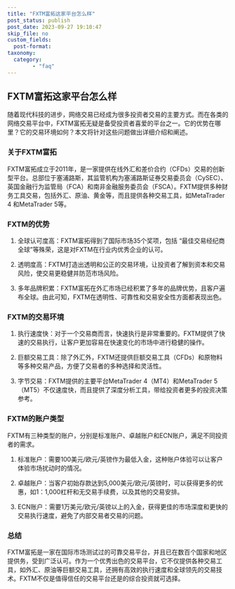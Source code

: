 ```yaml
---
title: "FXTM富拓这家平台怎么样"
post_status: publish
post_date: 2023-09-27 19:10:47
skip_file: no
custom_fields: 
  post-format: 
taxonomy:
  category:
        - "faq"
---
```


## FXTM富拓这家平台怎么样

随着现代科技的进步，网络交易已经成为很多投资者交易的主要方式。而在各类的网络交易平台中，FXTM富拓无疑是备受投资者喜爱的平台之一。它的优势在哪里？它的交易环境如何？本文将针对这些问题做出详细介绍和阐述。

### 关于FXTM富拓

FXTM富拓成立于2011年，是一家提供在线外汇和差价合约（CFDs）交易的创新型平台。总部位于塞浦路斯，其监管机构为塞浦路斯证券交易委员会（CySEC）、英国金融行为监管局（FCA）和南非金融服务委员会（FSCA）。FXTM提供多种财务工具交易，包括外汇、原油、黄金等，而且提供各种交易工具，如MetaTrader 4 和MetaTrader 5等。

### FXTM的优势

1. 全球认可度高：FXTM富拓得到了国际市场35个奖项，包括 “最佳交易经纪商全球”等殊荣，这是对FXTM在行业内优秀企业的认可。

2. 透明度高：FXTM打造出透明和公正的交易环境，让投资者了解到资本和交易风险，使交易更稳健并防范市场风险。

3. 多年品牌积累：FXTM富拓在外汇市场已经积累了多年的品牌优势，且客户遍布全球。由此可知，FXTM在透明性、可靠性和交易安全性方面都表现出色。

### FXTM的交易环境

1. 执行速度快：对于一个交易商而言，快速执行是非常重要的。FXTM提供了快速的交易执行，让客户更加容易在快速变化的市场中进行稳健的操作。

2. 巨额交易工具：除了外汇外，FXTM还提供巨额交易工具（CFDs）和原物料等多种交易产品，方便了交易者的多种选择和灵活性。

3. 字节交易：FXTM提供的主要平台MetaTrader 4（MT4）和MetaTrader 5（MT5）不仅速度快，而且提供了深度分析工具，带给投资者更多的投资决策参考。

### FXTM的账户类型

FXTM有三种类型的账户，分别是标准账户、卓越账户和ECN账户，满足不同投资者的需求。

1. 标准账户：需要100美元/欧元/英镑作为最低入金，这种账户体验可以让客户体验市场扰动时的情况。

2. 卓越账户：当客户初始存款达到5,000美元/欧元/英镑时，可以获得更多的优惠，如1：1,000杠杆和无交易手续费，以及其他的交易安排。

3. ECN账户：需要1万美元/欧元/英镑以上的入金，获得更佳的市场深度和更快的交易执行速度，避免了内部交易者交易的问题。

### 总结

FXTM富拓是一家在国际市场测试过的可靠交易平台，并且已在数百个国家和地区提供务，受到广泛认可。作为一个优秀出色的交易平台，它不仅提供各种交易工具，如外汇、原油等巨额交易工具，还拥有高效的执行速度和全球领先的交易技术。FXTM不仅是值得信任的交易平台还是的综合投资就可选择。
